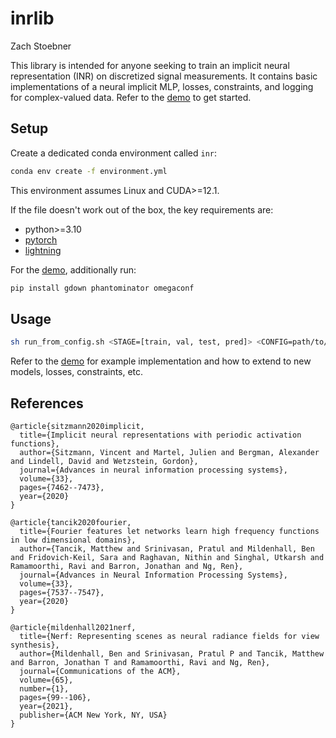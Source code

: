 # inrlib

Zach Stoebner

This library is intended for anyone seeking to train an implicit neural representation (INR) on discretized signal measurements. It contains basic implementations of a neural implicit MLP, losses, constraints, and logging for complex-valued data. Refer to the [demo](/demo.ipynb) to get started.  

## Setup

Create a dedicated conda environment called `inr`:

```bash
conda env create -f environment.yml
```

This environment assumes Linux and CUDA>=12.1. 

If the file doesn't work out of the box, the key requirements are: 
- python>=3.10 
- [pytorch](https://pytorch.org/get-started/locally/)
- [lightning](https://lightning.ai/docs/pytorch/stable/starter/installation.html)

For the [demo](/demo.ipynb), additionally run: 

```bash
pip install gdown phantominator omegaconf
```

## Usage

```bash
sh run_from_config.sh <STAGE=[train, val, test, pred]> <CONFIG=path/to/config> <GPUID=int>
```

Refer to the [demo](/inrlib/demo.ipynb) for example implementation and how to extend to new models, losses, constraints, etc.  

## References

```{bibliography}
@article{sitzmann2020implicit,
  title={Implicit neural representations with periodic activation functions},
  author={Sitzmann, Vincent and Martel, Julien and Bergman, Alexander and Lindell, David and Wetzstein, Gordon},
  journal={Advances in neural information processing systems},
  volume={33},
  pages={7462--7473},
  year={2020}
}

@article{tancik2020fourier,
  title={Fourier features let networks learn high frequency functions in low dimensional domains},
  author={Tancik, Matthew and Srinivasan, Pratul and Mildenhall, Ben and Fridovich-Keil, Sara and Raghavan, Nithin and Singhal, Utkarsh and Ramamoorthi, Ravi and Barron, Jonathan and Ng, Ren},
  journal={Advances in Neural Information Processing Systems},
  volume={33},
  pages={7537--7547},
  year={2020}
}

@article{mildenhall2021nerf,
  title={Nerf: Representing scenes as neural radiance fields for view synthesis},
  author={Mildenhall, Ben and Srinivasan, Pratul P and Tancik, Matthew and Barron, Jonathan T and Ramamoorthi, Ravi and Ng, Ren},
  journal={Communications of the ACM},
  volume={65},
  number={1},
  pages={99--106},
  year={2021},
  publisher={ACM New York, NY, USA}
}
```
